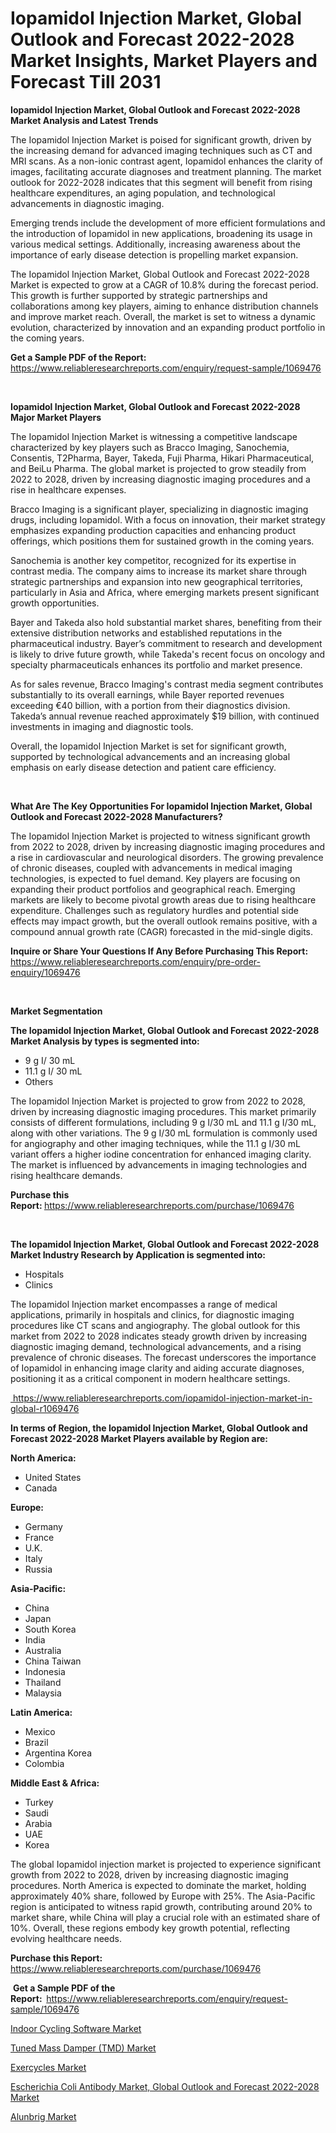 <p><h1>Iopamidol Injection Market, Global Outlook and Forecast 2022-2028 Market Insights, Market Players and Forecast Till 2031</h1></p><p><strong>Iopamidol Injection Market, Global Outlook and Forecast 2022-2028 Market Analysis and Latest Trends</strong></p>
<p><p>The Iopamidol Injection Market is poised for significant growth, driven by the increasing demand for advanced imaging techniques such as CT and MRI scans. As a non-ionic contrast agent, Iopamidol enhances the clarity of images, facilitating accurate diagnoses and treatment planning. The market outlook for 2022-2028 indicates that this segment will benefit from rising healthcare expenditures, an aging population, and technological advancements in diagnostic imaging. </p><p>Emerging trends include the development of more efficient formulations and the introduction of Iopamidol in new applications, broadening its usage in various medical settings. Additionally, increasing awareness about the importance of early disease detection is propelling market expansion. </p><p>The Iopamidol Injection Market, Global Outlook and Forecast 2022-2028 Market is expected to grow at a CAGR of 10.8% during the forecast period. This growth is further supported by strategic partnerships and collaborations among key players, aiming to enhance distribution channels and improve market reach. Overall, the market is set to witness a dynamic evolution, characterized by innovation and an expanding product portfolio in the coming years.</p></p>
<p><strong>Get a Sample PDF of the Report:&nbsp;</strong> <a href="https://www.reliableresearchreports.com/enquiry/request-sample/1069476?utm_campaign=5&utm_medium=2&utm_source=Github&utm_content=ia&utm_term=04122024&utm_id=iopamidol-injection-market-global-outlook-and-forecast-2022-2028">https://www.reliableresearchreports.com/enquiry/request-sample/1069476</a></p>
<p>&nbsp;</p>
<p><strong>Iopamidol Injection Market, Global Outlook and Forecast 2022-2028 Major Market Players</strong></p>
<p><p>The Iopamidol Injection Market is witnessing a competitive landscape characterized by key players such as Bracco Imaging, Sanochemia, Consentis, T2Pharma, Bayer, Takeda, Fuji Pharma, Hikari Pharmaceutical, and BeiLu Pharma. The global market is projected to grow steadily from 2022 to 2028, driven by increasing diagnostic imaging procedures and a rise in healthcare expenses.</p><p>Bracco Imaging is a significant player, specializing in diagnostic imaging drugs, including Iopamidol. With a focus on innovation, their market strategy emphasizes expanding production capacities and enhancing product offerings, which positions them for sustained growth in the coming years.</p><p>Sanochemia is another key competitor, recognized for its expertise in contrast media. The company aims to increase its market share through strategic partnerships and expansion into new geographical territories, particularly in Asia and Africa, where emerging markets present significant growth opportunities.</p><p>Bayer and Takeda also hold substantial market shares, benefiting from their extensive distribution networks and established reputations in the pharmaceutical industry. Bayer’s commitment to research and development is likely to drive future growth, while Takeda's recent focus on oncology and specialty pharmaceuticals enhances its portfolio and market presence.</p><p>As for sales revenue, Bracco Imaging's contrast media segment contributes substantially to its overall earnings, while Bayer reported revenues exceeding €40 billion, with a portion from their diagnostics division. Takeda’s annual revenue reached approximately $19 billion, with continued investments in imaging and diagnostic tools.</p><p>Overall, the Iopamidol Injection Market is set for significant growth, supported by technological advancements and an increasing global emphasis on early disease detection and patient care efficiency.</p></p>
<p>&nbsp;</p>
<p><strong>What Are The Key Opportunities For Iopamidol Injection Market, Global Outlook and Forecast 2022-2028 Manufacturers?</strong></p>
<p><p>The Iopamidol Injection Market is projected to witness significant growth from 2022 to 2028, driven by increasing diagnostic imaging procedures and a rise in cardiovascular and neurological disorders. The growing prevalence of chronic diseases, coupled with advancements in medical imaging technologies, is expected to fuel demand. Key players are focusing on expanding their product portfolios and geographical reach. Emerging markets are likely to become pivotal growth areas due to rising healthcare expenditure. Challenges such as regulatory hurdles and potential side effects may impact growth, but the overall outlook remains positive, with a compound annual growth rate (CAGR) forecasted in the mid-single digits.</p></p>
<p><strong>Inquire or Share Your Questions If Any Before Purchasing This Report:</strong> <a href="https://www.reliableresearchreports.com/enquiry/pre-order-enquiry/1069476?utm_campaign=5&utm_medium=2&utm_source=Github&utm_content=ia&utm_term=04122024&utm_id=iopamidol-injection-market-global-outlook-and-forecast-2022-2028">https://www.reliableresearchreports.com/enquiry/pre-order-enquiry/1069476</a></p>
<p>&nbsp;</p>
<p><strong>Market Segmentation</strong></p>
<p><strong>The Iopamidol Injection Market, Global Outlook and Forecast 2022-2028 Market Analysis by types is segmented into:</strong></p>
<p><ul><li>9 g I/ 30 mL</li><li>11.1 g I/ 30 mL</li><li>Others</li></ul></p>
<p><p>The Iopamidol Injection Market is projected to grow from 2022 to 2028, driven by increasing diagnostic imaging procedures. This market primarily consists of different formulations, including 9 g I/30 mL and 11.1 g I/30 mL, along with other variations. The 9 g I/30 mL formulation is commonly used for angiography and other imaging techniques, while the 11.1 g I/30 mL variant offers a higher iodine concentration for enhanced imaging clarity. The market is influenced by advancements in imaging technologies and rising healthcare demands.</p></p>
<p><strong>Purchase this Report:&nbsp;</strong><a href="https://www.reliableresearchreports.com/purchase/1069476?utm_campaign=5&utm_medium=2&utm_source=Github&utm_content=ia&utm_term=04122024&utm_id=iopamidol-injection-market-global-outlook-and-forecast-2022-2028">https://www.reliableresearchreports.com/purchase/1069476</a></p>
<p>&nbsp;</p>
<p><strong>The Iopamidol Injection Market, Global Outlook and Forecast 2022-2028 Market Industry Research by Application is segmented into:</strong></p>
<p><ul><li>Hospitals</li><li>Clinics</li></ul></p>
<p><p>The Iopamidol Injection market encompasses a range of medical applications, primarily in hospitals and clinics, for diagnostic imaging procedures like CT scans and angiography. The global outlook for this market from 2022 to 2028 indicates steady growth driven by increasing diagnostic imaging demand, technological advancements, and a rising prevalence of chronic diseases. The forecast underscores the importance of Iopamidol in enhancing image clarity and aiding accurate diagnoses, positioning it as a critical component in modern healthcare settings.</p></p>
<p><a href="https://www.reliableresearchreports.com/iopamidol-injection-market-in-global-r1069476?utm_campaign=5&utm_medium=2&utm_source=Github&utm_content=ia&utm_term=04122024&utm_id=iopamidol-injection-market-global-outlook-and-forecast-2022-2028">&nbsp;https://www.reliableresearchreports.com/iopamidol-injection-market-in-global-r1069476</a></p>
<p><strong>In terms of Region, the Iopamidol Injection Market, Global Outlook and Forecast 2022-2028 Market Players available by Region are:</strong></p>
<p>
    <p> <strong> North America: </strong>
        <ul>
            <li>United States</li>
            <li>Canada</li>
        </ul>
        </p> 
    <p> <strong> Europe: </strong>
        <ul>
            <li>Germany</li>
            <li>France</li>
            <li>U.K.</li>
            <li>Italy</li>
            <li>Russia</li>
        </ul>
        </p> 
    <p> <strong> Asia-Pacific: </strong>
        <ul>
            <li>China</li>
            <li>Japan</li>
            <li>South Korea</li>
            <li>India</li>
            <li>Australia</li>
            <li>China Taiwan</li>
            <li>Indonesia</li>
            <li>Thailand</li>
            <li>Malaysia</li>
        </ul>
        </p> 
    <p> <strong> Latin America: </strong>
        <ul>
            <li>Mexico</li>
            <li>Brazil</li>
            <li>Argentina Korea</li>
            <li>Colombia</li>
        </ul>
        </p> 
    <p> <strong> Middle East & Africa: </strong>
        <ul>
            <li>Turkey</li>
            <li>Saudi</li>
            <li>Arabia</li>
            <li>UAE</li>
            <li>Korea</li>
        </ul>
    </p>
    </p>
<p><p>The global Iopamidol injection market is projected to experience significant growth from 2022 to 2028, driven by increasing diagnostic imaging procedures. North America is expected to dominate the market, holding approximately 40% share, followed by Europe with 25%. The Asia-Pacific region is anticipated to witness rapid growth, contributing around 20% to market share, while China will play a crucial role with an estimated share of 10%. Overall, these regions embody key growth potential, reflecting evolving healthcare needs.</p></p>
<p><strong>Purchase this Report: </strong><a href="https://www.reliableresearchreports.com/purchase/1069476?utm_campaign=5&utm_medium=2&utm_source=Github&utm_content=ia&utm_term=04122024&utm_id=iopamidol-injection-market-global-outlook-and-forecast-2022-2028">https://www.reliableresearchreports.com/purchase/1069476</a></p>
<p>&nbsp;<strong>Get a Sample PDF of the Report:&nbsp;&nbsp;</strong><a href="https://www.reliableresearchreports.com/enquiry/request-sample/1069476?utm_campaign=5&utm_medium=2&utm_source=Github&utm_content=ia&utm_term=04122024&utm_id=iopamidol-injection-market-global-outlook-and-forecast-2022-2028">https://www.reliableresearchreports.com/enquiry/request-sample/1069476</a></p>
<p><strong></strong></p>
<p><p><a href="https://www.linkedin.com/pulse/finding-growth-prospectsaided-through-indoor-cycling-software-qjfjf?utm_campaign=5&utm_medium=2&utm_source=Github&utm_content=ia&utm_term=04122024&utm_id=iopamidol-injection-market-global-outlook-and-forecast-2022-2028">Indoor Cycling Software Market</a></p><p><a href="https://issuu.com/reportprime-2/docs/tuned-mass-damper-tmd-market-size-2030.pptx?utm_campaign=5&utm_medium=2&utm_source=Github&utm_content=ia&utm_term=04122024&utm_id=iopamidol-injection-market-global-outlook-and-forecast-2022-2028">Tuned Mass Damper (TMD) Market</a></p><p><a href="https://www.linkedin.com/pulse/future-innovation-global-exercycles-market-growth-opportunities-wfgfc?utm_campaign=5&utm_medium=2&utm_source=Github&utm_content=ia&utm_term=04122024&utm_id=iopamidol-injection-market-global-outlook-and-forecast-2022-2028">Exercycles Market</a></p><p><a href="https://github.com/FlorianWolf90/Market-Research-Report-List-1/blob/main/escherichia-coli-antibody-market-global-outlook-and-forecast-2022-2028-market.md?utm_campaign=5&utm_medium=2&utm_source=Github&utm_content=ia&utm_term=04122024&utm_id=iopamidol-injection-market-global-outlook-and-forecast-2022-2028">Escherichia Coli Antibody Market, Global Outlook and Forecast 2022-2028 Market</a></p><p><a href="https://issuu.com/reportprime-2/docs/alunbrig-market-size-2030.pptx?utm_campaign=5&utm_medium=2&utm_source=Github&utm_content=ia&utm_term=04122024&utm_id=iopamidol-injection-market-global-outlook-and-forecast-2022-2028">Alunbrig Market</a></p></p>